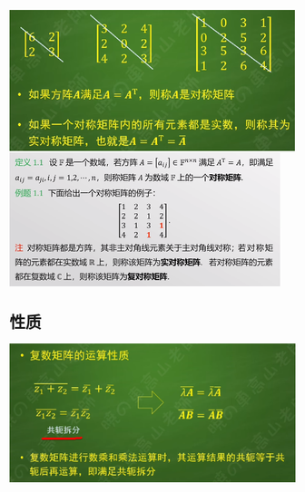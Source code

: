 ![](../photo/Pasted%20image%2020240624142634.png)
![](../photo/Pasted%20image%2020240624142709.png)

# 性质
![](../photo/Pasted%20image%2020240624143142.png)

